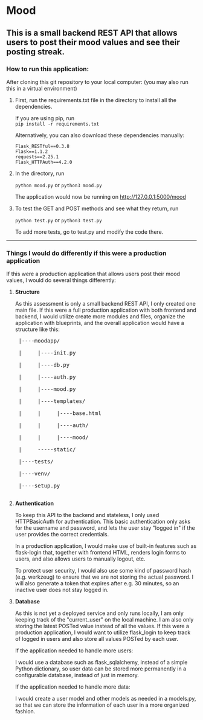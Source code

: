 # Mood
This is a small backend REST API that allows users to post their mood values and
see their posting streak.
--------------------------------------------------------------------------------
### How to run this application:

After cloning this git repository to your local computer: (you may also run this
in a virtual environment)

1. First, run the requirements.txt file in the directory to install all the
dependencies.

    If you are using pip, run   
    `pip install -r requirements.txt`  

    Alternatively, you can also download these dependencies manually:   

     ```
     Flask_RESTful==0.3.8
     Flask==1.1.2
     requests==2.25.1
     Flask_HTTPAuth==4.2.0
     ```

2. In the directory, run   

    `python mood.py`     or      `python3 mood.py`

    The application would now be running on http://127.0.0.1:5000/mood

3. To test the GET and POST methods and see what they return, run   

    `python test.py`      or      `python3 test.py`

    To add more tests, go to test.py and modify the code there.

--------------------------------------------------------------------------------
### Things I would do differently if this were a production application
If this were a production application that allows users post their mood values,
I would do several things differently:

1. **Structure**   

    As this assessment is only a small backend REST API, I only created one main file.
    If this were a full production application with both frontend and backend, I would
    utilize create more modules and files, organize the application with blueprints,
    and the overall application would have a structure like this:   

    <pre>
    |----moodapp/   

    |     |----init.py   

    |     |----db.py   

    |     |----auth.py   

    |     |----mood.py   

    |     |----templates/   

    |     |     |----base.html   

    |     |     |----auth/   

    |     |     |----mood/   

    |     -----static/   

    |----tests/   

    |----venv/   

    |----setup.py
    </pre>

2. **Authentication**   

    To keep this API to the backend and stateless, I only used HTTPBasicAuth for
    authentication. This basic authentication only asks for the username and
    password, and lets the user stay "logged in" if the user provides the correct
    credentials.   

    In a production application, I would make use of built-in features such as
    flask-login that, together with frontend HTML, renders login forms to users,
    and also allows users to manually logout, etc.   

    To protect user security, I would also use some kind of password hash (e.g.
    werkzeug) to ensure that we are not storing the actual password. I will also
    generate a token that expires after e.g. 30 minutes, so an inactive user does
    not stay logged in.


3. **Database**   

    As this is not yet a deployed service and only runs locally, I am only keeping
    track of the "current_user" on the local machine. I am also only storing the
    latest POSTed value instead of all the values. If this were a production
    application, I would want to utilize flask_login to keep track of logged in
    users and also store all values POSTed by each user.

    If the application needed to handle more users:   

    I would use a database such as flask_sqlalchemy, instead of a
    simple Python dictionary, so user data can be stored more permanently in a
    configurable database, instead of just in memory.    

    If the application needed to handle more data:   

    I would create a user model and other models as needed in a models.py, so
    that we can store the information of each user in a more organized fashion.
